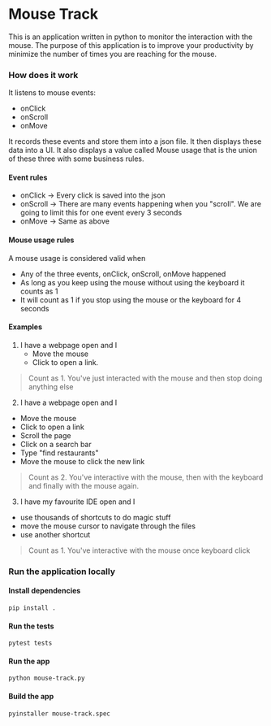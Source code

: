 # Mouse Track

This is an application written in python to monitor the interaction with the mouse.
The purpose of this application is to improve your productivity by minimize the number of times you are reaching for the mouse.


### How does it work
It listens to mouse events:
- onClick
- onScroll
- onMove

It records these events and store them into a json file.
It then displays these data into a UI.
It also displays a value called Mouse usage that is the union of these three with some business rules.

#### Event rules
- onClick -> Every click is saved into the json
- onScroll -> There are many events happening when you "scroll". We are going to limit this for one event every 3 seconds
- onMove -> Same as above

#### Mouse usage rules
A mouse usage is considered valid when
- Any of the three events, onClick, onScroll, onMove happened 
- As long as you keep using the mouse without using the keyboard it counts as 1
- It will count as 1 if you stop using the mouse or the keyboard for 4 seconds

#### Examples
1. I have a webpage open and I 
   - Move the mouse 
   - Click to open a link.
> Count as 1.
> You've just interacted with the mouse and then stop doing anything else

2. I have a webpage open and I
 - Move the mouse
 - Click to open a link
 - Scroll the page
 - Click on a search bar
 - Type "find restaurants"
 - Move the mouse to click the new link

> Count as 2.
> You've interactive with the mouse, then with the keyboard and finally with the mouse again.

3. I have my favourite IDE open and I
 - use thousands of shortcuts to do magic stuff 
 - move the mouse cursor to navigate through the files
 - use another shortcut
> Count as 1.
> You've interactive with the mouse once keyboard click

### Run the application locally

#### Install dependencies
```pip install .```

#### Run the tests
```pytest tests```

#### Run the app
```python mouse-track.py ```

#### Build the app
```pyinstaller mouse-track.spec ```